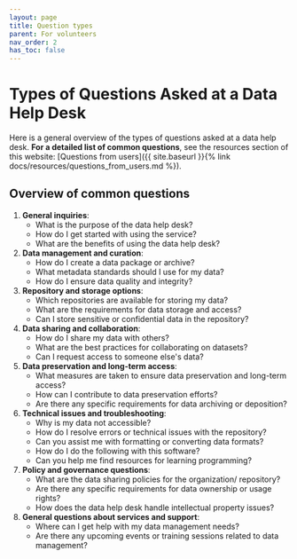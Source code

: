 ```yaml
---
layout: page
title: Question types
parent: For volunteers
nav_order: 2
has_toc: false
---
```


# Types of Questions Asked at a Data Help Desk

Here is a general overview of the types of questions asked at a data help desk.
**For a detailed list of common questions**, see the resources section of this
website: [Questions from
users]({{ site.baseurl }}{% link docs/resources/questions_from_users.md %}).

## Overview of common questions

1. **General inquiries**:
    - What is the purpose of the data help desk?
    - How do I get started with using the service?
    - What are the benefits of using the data help desk?
1. **Data management and curation**:
    - How do I create a data package or archive?
    - What metadata standards should I use for my data?
    - How do I ensure data quality and integrity?
1. **Repository and storage options**:
    - Which repositories are available for storing my data?
    - What are the requirements for data storage and access?
    - Can I store sensitive or confidential data in the repository?
1. **Data sharing and collaboration**:
    - How do I share my data with others?
    - What are the best practices for collaborating on datasets?
    - Can I request access to someone else's data?
1. **Data preservation and long-term access**:
    - What measures are taken to ensure data preservation and long-term access?
    - How can I contribute to data preservation efforts?
    - Are there any specific requirements for data archiving or deposition?
1. **Technical issues and troubleshooting**:
    - Why is my data not accessible?
    - How do I resolve errors or technical issues with the repository?
    - Can you assist me with formatting or converting data formats?
    - How do I do the following with this software?
    - Can you help me find resources for learning programming?
1. **Policy and governance questions**:
    - What are the data sharing policies for the organization/ repository?
    - Are there any specific requirements for data ownership or usage rights?
    - How does the data help desk handle intellectual property issues?
1. **General questions about services and support**:
    - Where can I get help with my data management needs?
    - Are there any upcoming events or training sessions related to data
      management?
